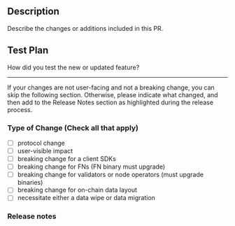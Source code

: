 ## Description 

Describe the changes or additions included in this PR.

## Test Plan 

How did you test the new or updated feature?

---
If your changes are not user-facing and not a breaking change, you can skip the following section. Otherwise, please indicate what changed, and then add to the Release Notes section as highlighted during the release process.

### Type of Change (Check all that apply)

- [ ] protocol change
- [ ] user-visible impact
- [ ] breaking change for a client SDKs
- [ ] breaking change for FNs (FN binary must upgrade)
- [ ] breaking change for validators or node operators (must upgrade binaries)
- [ ] breaking change for on-chain data layout
- [ ] necessitate either a data wipe or data migration

### Release notes

